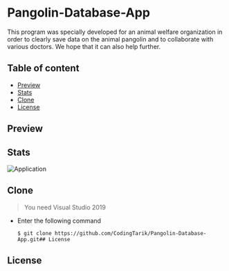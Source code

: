 # Pangolin-Database-App

This program was specially developed for an animal welfare organization in order to clearly save data on the animal pangolin and to collaborate with various doctors. We hope that it can also help further.

## Table of content

- [Preview](#preview)
- [Stats](#stats)
- [Clone](#clone)
- [License](#License)

## Preview



## Stats


![Application](https://github.com/CodingTarik/Pangolin-Database-App/workflows/.NET%20Core%20Desktop/badge.svg)

## Clone

> You need Visual Studio 2019

- Enter the following command
  
  ```shell
  $ git clone https://github.com/CodingTarik/Pangolin-Database-App.git## License
  ```

## License
